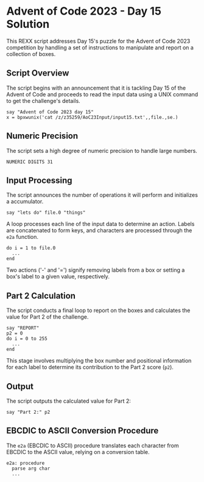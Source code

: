 # Advent of Code 2023 - Day 15 Solution

This REXX script addresses Day 15's puzzle for the Advent of Code 2023 competition by handling a set of instructions to manipulate and report on a collection of boxes.

## Script Overview

The script begins with an announcement that it is tackling Day 15 of the Advent of Code and proceeds to read the input data using a UNIX command to get the challenge's details.

```rexx
say "Advent of Code 2023 day 15"
x = bpxwunix('cat /z/z35259/AoC23Input/input15.txt',,file.,se.)
```

## Numeric Precision

The script sets a high degree of numeric precision to handle large numbers.

```rexx
NUMERIC DIGITS 31
```

## Input Processing

The script announces the number of operations it will perform and initializes a accumulator.

```rexx
say "lets do" file.0 "things"
```

A loop processes each line of the input data to determine an action. Labels are concatenated to form keys, and characters are processed through the `e2a` function.

```rexx
do i = 1 to file.0
  ...
end
```

Two actions ('-' and '=') signify removing labels from a box or setting a box's label to a given value, respectively. 

## Part 2 Calculation

The script conducts a final loop to report on the boxes and calculates the value for Part 2 of the challenge.

```rexx
say "REPORT"
p2 = 0
do i = 0 to 255
  ...
end
```

This stage involves multiplying the box number and positional information for each label to determine its contribution to the Part 2 score (`p2`).

## Output

The script outputs the calculated value for Part 2:

```rexx
say "Part 2:" p2
```

## EBCDIC to ASCII Conversion Procedure

The `e2a` (EBCDIC to ASCII) procedure translates each character from EBCDIC to the ASCII value, relying on a conversion table.

```rexx
e2a: procedure
  parse arg char
  ...
```
